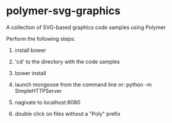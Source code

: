 polymer-svg-graphics
====================

A collection of SVG-based graphics code samples using Polymer

Perform the following steps:

1) install bower

2) 'cd' to the directory with the code samples

3) bower install

4) launch mongoose from the command line or:
   python -m SimpleHTTPServer

5) nagivate to localhost:8080

6) double click on files without a "Poly" prefix
 
